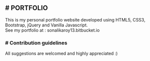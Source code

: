 ## # PORTFOLIO
This is my personal portfolio website developed using HTML5, CSS3, Bootstrap, jQuery and Vanilla Javascript.  
See my portfolio at : sonalikaroy13.bitbucket.io  

### # Contribution guidelines
All suggestions are welcomed and highly appreciated :)
